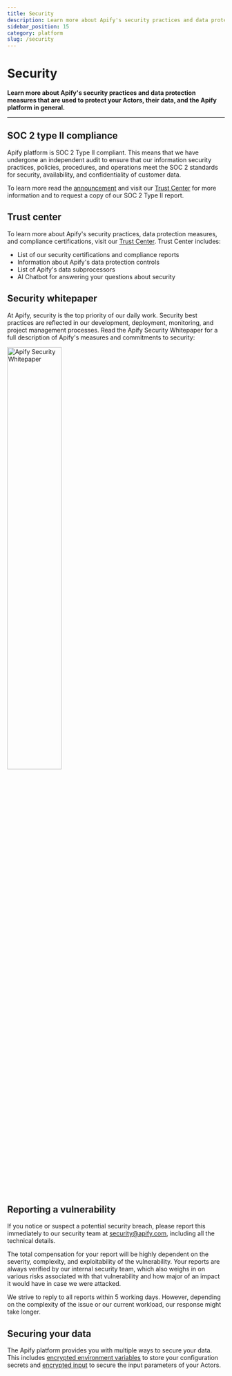 ```yaml
---
title: Security
description: Learn more about Apify's security practices and data protection measures that are used to protect your Actors, their data, and the Apify platform in general.
sidebar_position: 15
category: platform
slug: /security
---
```


# Security

**Learn more about Apify's security practices and data protection measures that are used to protect your Actors, their data, and the Apify platform in general.**

---

## SOC 2 type II compliance

Apify platform is SOC 2 Type II compliant. This means that we have undergone an independent audit to ensure that our information security practices, policies, procedures, and operations meet the SOC 2 standards for security, availability, and confidentiality of customer data.

To learn more read the [announcement](https://blog.apify.com/apify-soc2/) and visit our [Trust Center](https://trust.apify.com) for more information and to request a copy of our SOC 2 Type II report.

## Trust center

To learn more about Apify's security practices, data protection measures, and compliance certifications, visit our [Trust Center](https://trust.apify.com). Trust Center includes:

- List of our security certifications and compliance reports
- Information about Apify's data protection controls
- List of Apify's data subprocessors
- AI Chatbot for answering your questions about security

## Security whitepaper

At Apify, security is the top priority of our daily work. Security best practices are reflected in our development, deployment, monitoring, and project management processes.
Read the Apify Security Whitepaper for a full description of Apify's measures and commitments to security:

<a href="https://apify.com/security-whitepaper.pdf" target="_blank" title="Apify Security Whitepaper">
    <img src={require("./images/security/whitepaper-cover.png").default} width="50%" title="Apify Security Whitepaper" />
</a>

## Reporting a vulnerability

If you notice or suspect a potential security breach, please report this immediately to our security team at [security@apify.com](mailto:security@apify.com), including all the technical details.

The total compensation for your report will be highly dependent on the severity, complexity, and exploitability of the vulnerability. Your reports are always verified by our internal security team,
which also weighs in on various risks associated with that vulnerability and how major of an impact it would have in case we were attacked.

We strive to reply to all reports within 5 working days. However, depending on the complexity of the issue or our current workload, our response might take longer.

## Securing your data

The Apify platform provides you with multiple ways to secure your data. This includes [encrypted environment variables](./actors/development/programming_interface/environment_variables.md) to store your configuration secrets and [encrypted input](./actors/development/actor_definition/input_schema/secret_input.md) to secure the input parameters of your Actors.
